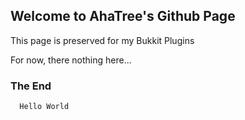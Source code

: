 ## Welcome to AhaTree's Github Page

This page is preserved for my Bukkit Plugins

For now, there nothing here...

### The End
```
  Hello World
```


